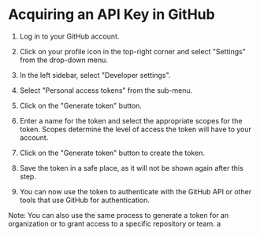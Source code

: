 # Acquiring an API Key in GitHub

1. Log in to your GitHub account.

2. Click on your profile icon in the top-right corner and select "Settings" from the drop-down menu.

3. In the left sidebar, select "Developer settings".

4. Select "Personal access tokens" from the sub-menu.

5. Click on the "Generate token" button.

6. Enter a name for the token and select the appropriate scopes for the token. Scopes determine the level of access the token will have to your account.

7. Click on the "Generate token" button to create the token.

8. Save the token in a safe place, as it will not be shown again after this step.

9. You can now use the token to authenticate with the GitHub API or other tools that use GitHub for authentication.

Note: You can also use the same process to generate a token for an organization or to grant access to a specific repository or team.
a
